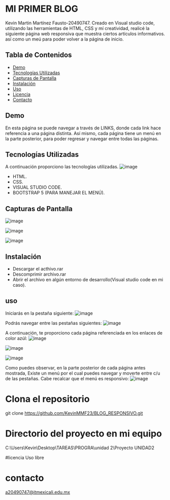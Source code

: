 # MI PRIMER BLOG
Kevin Martin Martínez Fausto-20490747.
Creado en Visual studio code, utilizando las herramientas de
HTML, CSS y mí creatividad, realicé la siguiente página web
responsiva que muestra ciertos artículos informativos.
así como un meú para poder volver a la página de inicio.
## Tabla de Contenidos

- [Demo](#demo)
- [Tecnologías Utilizadas](#tecnologías-utilizadas)
- [Capturas de Pantalla](#capturas-de-pantalla)
- [Instalación](#instalación)
- [Uso](#uso)
- [Licencia](#licencia)
- [Contacto](#contacto)

## Demo

En esta página se puede navegar a través de LINKS, donde 
cada link hace referencia a una página distinta.
Así mismo, cada página tiene un menú en la parte posterior,
para poder regresar y navegar entre todas las páginas.

## Tecnologías Utilizadas

A continuación proporciono las tecnologías utilizadas.
![image](https://github.com/KevinMMF23/BLOG_RESPONSIVO/assets/105268123/c5320393-f5f7-430c-a028-d2679c4f157f)

- HTML.  
- CSS.
- VISUAL STUDIO CODE.
- BOOTSTRAP 5 (PARA MANEJAR EL MENÚ).

## Capturas de Pantalla

![image](https://github.com/KevinMMF23/BLOG_RESPONSIVO/assets/105268123/e0060cd2-f571-4a4b-be09-6677f7a38a76)

![image](https://github.com/KevinMMF23/BLOG_RESPONSIVO/assets/105268123/a83243de-429f-4a1e-bde9-b740555d5b26)

![image](https://github.com/KevinMMF23/BLOG_RESPONSIVO/assets/105268123/6f6eea4a-cc94-450f-885a-cb56ddf9badc)

## Instalación

- Descargar el acthivo.rar
- Descomprimir archivo.rar
- Abrir el archivo en algún entorno de desarrollo(Visual studio code en mi caso).
## uso
Iniciarás en la pestaña siguiente:
![image](https://github.com/KevinMMF23/BLOG_RESPONSIVO/assets/105268123/338b1c64-970e-4921-ba4a-bbab94118477)

Podrás navegar entre las pestañas siguientes:
![image](https://github.com/KevinMMF23/BLOG_RESPONSIVO/assets/105268123/3a7ed1a8-aae1-40b1-bac5-545e03e2cafc)

A continuación, te proporciono cada página referenciada en los enlaces de color azúl:
![image](https://github.com/KevinMMF23/BLOG_RESPONSIVO/assets/105268123/f8f4111c-ac2d-4629-802f-87739545c6c6)

![image](https://github.com/KevinMMF23/BLOG_RESPONSIVO/assets/105268123/a81f76fb-dd7e-4046-bdbc-9779d23190e6)

![image](https://github.com/KevinMMF23/BLOG_RESPONSIVO/assets/105268123/bbb3d732-e027-4044-b2d5-120e3e5d35c9)

Como puedes observar, en la parte posterior de cada página antes mostrada,
Existe un menú por el cual puedes navegar y moverte entre c/u de las pestañas.
Cabe recalcar que el menú es responsivo:
![image](https://github.com/KevinMMF23/BLOG_RESPONSIVO/assets/105268123/d51c8329-a9d4-4e84-b154-aa26ba32156d)

# Clona el repositorio
git clone https://github.com/KevinMMF23/BLOG_RESPONSIVO.git

# Directorio del proyecto en mi equipo
C:\Users\Kevin\Desktop\TAREAS\PROGRA\unidad 2\Proyecto UNIDAD2

#licencia
Uso libre

# contacto
a20490747@itmexicali.edu.mx
